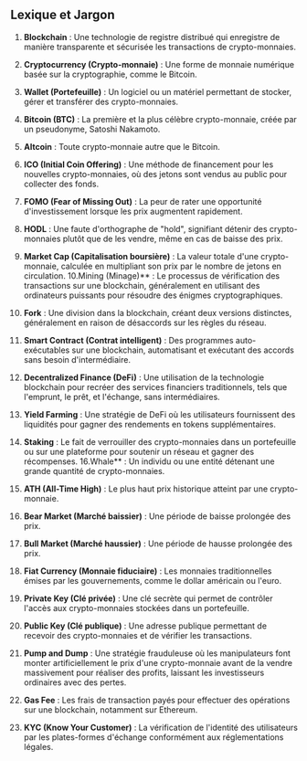 ## Lexique et Jargon

1. **Blockchain** : Une technologie de registre distribué
qui enregistre de manière transparente et sécurisée
les transactions de crypto-monnaies.

2. **Cryptocurrency (Crypto-monnaie)** : Une forme
de monnaie numérique basée sur la cryptographie,
comme le Bitcoin.

3. **Wallet (Portefeuille)** : Un logiciel ou un matériel
permettant de stocker, gérer et transférer des
crypto-monnaies.

4. **Bitcoin (BTC)** : La première et la plus célèbre
crypto-monnaie, créée par un pseudonyme,
Satoshi Nakamoto.

5. **Altcoin** : Toute crypto-monnaie autre que le
Bitcoin.

6. **ICO (Initial Coin Offering)** : Une méthode de
financement pour les nouvelles crypto-monnaies,
où des jetons sont vendus au public pour collecter
des fonds.

7. **FOMO (Fear of Missing Out)** : La peur de rater
une opportunité d'investissement lorsque les prix
augmentent rapidement.

8. **HODL** : Une faute d'orthographe de "hold",
signifiant détenir des crypto-monnaies plutôt que de
les vendre, même en cas de baisse des prix.

9. **Market Cap (Capitalisation boursière)** : La valeur
totale d'une crypto-monnaie, calculée en multipliant
son prix par le nombre de jetons en circulation.
10.Mining (Minage)** : Le processus de vérification des
transactions sur une blockchain, généralement en
utilisant des ordinateurs puissants pour résoudre
des énigmes cryptographiques.

11. **Fork** : Une division dans la blockchain, créant deux
versions distinctes, généralement en raison de
désaccords sur les règles du réseau.

12. **Smart Contract (Contrat intelligent)** : Des
programmes auto-exécutables sur une blockchain,
automatisant et exécutant des accords sans besoin
d'intermédiaire.

13. **Decentralized Finance (DeFi)** : Une utilisation de
la technologie blockchain pour recréer des services
financiers traditionnels, tels que l'emprunt, le prêt,
et l'échange, sans intermédiaires.

14. **Yield Farming** : Une stratégie de DeFi où les
utilisateurs fournissent des liquidités pour gagner
des rendements en tokens supplémentaires.

15. **Staking** : Le fait de verrouiller des crypto-monnaies
dans un portefeuille ou sur une plateforme pour
soutenir un réseau et gagner des récompenses.
16.Whale** : Un individu ou une entité détenant une
grande quantité de crypto-monnaies.

17. **ATH (All-Time High)** : Le plus haut prix historique
atteint par une crypto-monnaie.

18. **Bear Market (Marché baissier)** : Une période de
baisse prolongée des prix.

19. **Bull Market (Marché haussier)** : Une période de
hausse prolongée des prix.

20. **Fiat Currency (Monnaie fiduciaire)** : Les
monnaies traditionnelles émises par les
gouvernements, comme le dollar américain ou
l'euro.

21. **Private Key (Clé privée)** : Une clé secrète qui
permet de contrôler l'accès aux crypto-monnaies
stockées dans un portefeuille.

22. **Public Key (Clé publique)** : Une adresse publique
permettant de recevoir des crypto-monnaies et de
vérifier les transactions.

23. **Pump and Dump** : Une stratégie frauduleuse où
les manipulateurs font monter artificiellement le prix
d'une crypto-monnaie avant de la vendre
massivement pour réaliser des profits, laissant les
investisseurs ordinaires avec des pertes.

24. **Gas Fee** : Les frais de transaction payés pour
effectuer des opérations sur une blockchain,
notamment sur Ethereum.

25. **KYC (Know Your Customer)** : La vérification de
l'identité des utilisateurs par les plates-formes
d'échange conformément aux réglementations
légales.